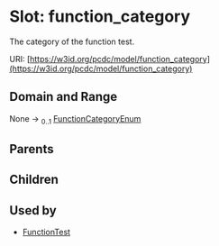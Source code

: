
# Slot: function_category


The category of the function test.

URI: [https://w3id.org/pcdc/model/function_category](https://w3id.org/pcdc/model/function_category)


## Domain and Range

None &#8594;  <sub>0..1</sub> [FunctionCategoryEnum](FunctionCategoryEnum.md)

## Parents


## Children


## Used by

 * [FunctionTest](FunctionTest.md)
